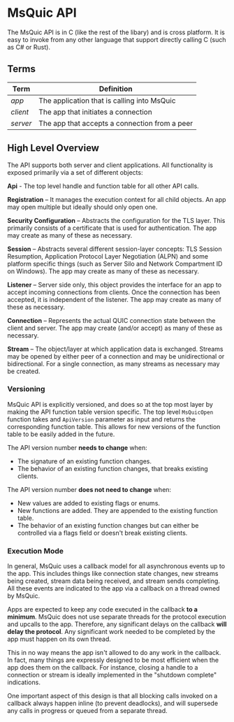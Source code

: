 MsQuic API
======

The MsQuic API is in C (like the rest of the libary) and is cross platform. It is easy to invoke from any other language that support directly calling C (such as C# or Rust).

## Terms

Term | Definition
--- | ---
*app* | The application that is calling into MsQuic
*client* | The app that initiates a connection
*server* | The app that accepts a connection from a peer

## High Level Overview

The API supports both server and client applications. All functionality is exposed primarily via a set of different objects:

**Api** - The top level handle and function table for all other API calls.

**Registration** – It manages the execution context for all child objects. An app may open multiple but ideally should only open one.

**Security Configuration** – Abstracts the configuration for the TLS layer. This primarily consists of a certificate that is used for authentication. The app may create as many of these as necessary.

**Session** – Abstracts several different session-layer concepts: TLS Session Resumption, Application Protocol Layer Negotiation (ALPN) and some platform specific things (such as Server Silo and Network Compartment ID on Windows). The app may create as many of these as necessary.

**Listener** – Server side only, this object provides the interface for an app to accept incoming connections from clients. Once the connection has been accepted, it is independent of the listener. The app may create as many of these as necessary.

**Connection** – Represents the actual QUIC connection state between the client and server. The app may create (and/or accept) as many of these as necessary.

**Stream** – The object/layer at which application data is exchanged. Streams may be opened by either peer of a connection and may be unidirectional or bidirectional. For a single connection, as many streams  as necessary may be created.

### Versioning

MsQuic API is explicitly versioned, and does so at the top most layer by making the API function table version specific. The top level `MsQuicOpen` function takes and `ApiVersion` parameter as input and returns the corresponding function table. This allows for new versions of the function table to be easily added in the future.

The API version number **needs to change** when:
- The signature of an existing function changes.
- The behavior of an existing function changes, that breaks existing clients.

The API version number **does not need to change** when:
- New values are added to existing flags or enums.
-	New functions are added. They are appended to the existing function table.
-	The behavior of an existing function changes but can either be controlled via a flags field or doesn't break existing clients.

### Execution Mode

In general, MsQuic uses a callback model for all asynchronous events up to the app. This includes things like connection state changes, new streams being created, stream data being received, and stream sends completing. All these events are indicated to the app via a callback on a thread owned by MsQuic.

Apps are expected to keep any code executed in the callback **to a minimum**. MsQuic does not use separate threads for the protocol execution and upcalls to the app. Therefore, any significant delays on the callback **will delay the protocol**. Any significant work needed to be completed by the app must happen on its own thread.

This in no way means the app isn't allowed to do any work in the callback. In fact, many things are expressly designed to be most efficient when the app does them on the callback. For instance, closing a handle to a connection or stream is ideally implemented in the "shutdown complete" indications.

One important aspect of this design is that all blocking calls invoked on a callback always happen inline (to prevent deadlocks), and will supersede any calls in progress or queued from a separate thread.


